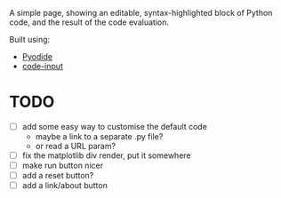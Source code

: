 A simple page, showing an editable, syntax-highlighted block of Python code, and the result of the code evaluation.

Built using:
- [Pyodide](https://pyodide.org)
- [code-input](https://github.com/WebCoder49/code-input/)

# TODO
- [ ] add some easy way to customise the default code
  - maybe a link to a separate .py file?
  - or read a URL param?
- [ ] fix the matplotlib div render, put it somewhere
- [ ] make run button nicer
- [ ] add a reset button?
- [ ] add a link/about button
